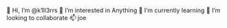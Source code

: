 👋 Hi, I’m @k1ll3rrs
👀 I’m interested in Anything
🌱 I’m currently learning
💞️ I’m looking to collaborate
📫 joe


